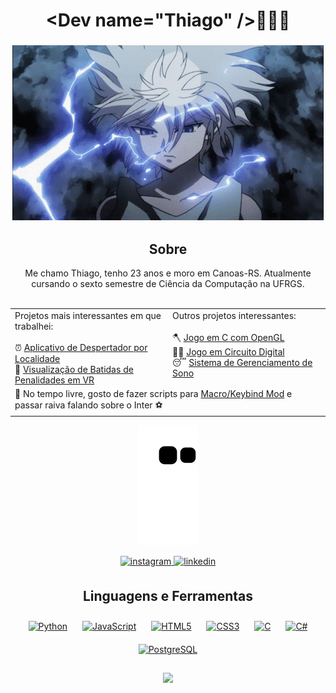 # <div align="center">\<Dev name="Thiago" \/>👋👋👋</div>   
### <div align="center">![](https://github.com/ThiagoSzz/ThiagoSzz/blob/main/killua-hunter-x-hunter.gif)</div>


## <div align="center"> Sobre </div>
<div align="center">Me chamo Thiago, tenho 23 anos e moro em Canoas-RS. Atualmente cursando o sexto semestre de Ciência da Computação na UFRGS. <br><br> </div>

<div align="center"><table>
  <tr>
    <td valign="top" width="50%">
      Projetos mais interessantes em que trabalhei: <br><br>
      ⏰ <a href="https://github.com/ThiagoSzz/LocAlarm">Aplicativo de Despertador por Localidade</a> <br>
      🎲 <a href="https://github.com/ThiagoSzz/Penalty-Kick-Performance-in-Football">Visualização de Batidas de Penalidades em VR</a>
      <br>
   </td>
    <td valign="top" width="50%">
      Outros projetos interessantes: <br><br>
      🪓 <a href="https://github.com/ThiagoSzz/Timberman-Game">Jogo em C com OpenGL</a> <br>
      👨‍💻 <a href="https://github.com/ThiagoSzz/Fast-Typing-Game-DigitalCircuit">Jogo em Circuito Digital</a> <br>
      😴 <a href="https://github.com/LeiteRafael/sisop2-trabalho-final">Sistema de Gerenciamento de Sono</a>
    </td>
  </tr>
  <tr>
    <td valign="top" width="100%" colspan="2">
      🌟 No tempo livre, gosto de fazer scripts para <a href="https://mkb.ddoerr.com/docs/actions">Macro/Keybind Mod</a> e passar raiva falando sobre o Inter ⚽  
    </td>
  </tr>
</table></div>

<div align="center">
  
![snake gif](https://github.com/ThiagoSzz/ThiagoSzz/blob/output/github-contribution-grid-snake.svg)
  
</div>

<div align="center">
<a href="https://instagram.com/thiagohss_" target="_blank">
<img src=https://img.shields.io/badge/instagram-%23000000.svg?&style=for-the-badge&logo=instagram&logoColor=white alt=instagram style="margin-bottom: 5px;" />
</a>
<a href="https://linkedin.com/in/thsantoss" target="_blank">
<img src=https://img.shields.io/badge/linkedin-%231E77B5.svg?&style=for-the-badge&logo=linkedin&logoColor=white alt=linkedin style="margin-bottom: 5px;" />
</a>  
</div> 
 


## <div align="center">Linguagens e Ferramentas </div> 
<div align="center">  
<a href="https://www.python.org/" target="_blank"><img style="margin: 10px" src="https://profilinator.rishav.dev/skills-assets/python-original.svg" alt="Python" height="50" /></a> 
<a href="https://www.javascript.com/" target="_blank"><img style="margin: 10px" src="https://profilinator.rishav.dev/skills-assets/javascript-original.svg" alt="JavaScript" height="50" /></a>  
<a href="https://en.wikipedia.org/wiki/HTML5" target="_blank"><img style="margin: 10px" src="https://profilinator.rishav.dev/skills-assets/html5-original-wordmark.svg" alt="HTML5" height="50" /></a> 
<a href="https://www.w3schools.com/css/" target="_blank"><img style="margin: 10px" src="https://profilinator.rishav.dev/skills-assets/css3-original-wordmark.svg" alt="CSS3" height="50" /></a>  
<a href="https://www.cprogramming.com/" target="_blank"><img style="margin: 10px" src="https://profilinator.rishav.dev/skills-assets/c-original.svg" alt="C" height="50" /></a>  
<a href="https://docs.microsoft.com/en-us/dotnet/csharp/" target="_blank"><img style="margin: 10px" src="https://profilinator.rishav.dev/skills-assets/csharp-original.svg" alt="C#" height="50" /></a> 
<a href="https://www.postgresql.org/" target="_blank"><img style="margin: 10px" src="https://profilinator.rishav.dev/skills-assets/postgresql-original-wordmark.svg" alt="PostgreSQL" height="50" /></a>   
</div>  
<br/>

<div align="center">
<img src="https://komarev.com/ghpvc/?username=ThiagoSzz&&style=flat-square" align="center" />
</div>
